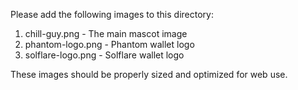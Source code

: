 Please add the following images to this directory:

1. chill-guy.png - The main mascot image
2. phantom-logo.png - Phantom wallet logo
3. solflare-logo.png - Solflare wallet logo

These images should be properly sized and optimized for web use.
